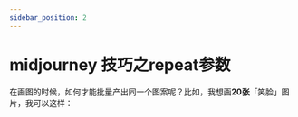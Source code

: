 ```yaml
---
sidebar_position: 2
---
```


# midjourney 技巧之repeat参数

在画图的时候，如何才能批量产出同一个图案呢？比如，我想画**20张**「笑脸」图片，我可以这样：
